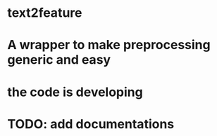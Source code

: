 # text2feature

# A wrapper to make preprocessing generic and easy
# the code is developing


# TODO: add documentations
